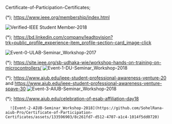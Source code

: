 Certificate-of-Participation-Certificates; 

(*); https://www.ieee.org/membership/index.html

![Verified-IEEE Student Member-2018](https://github.com/SohelRana-aiub-Pro/Certificate-of-Participation-Certificates/assets/133596903/9d4478ad-de14-468d-bb5b-f68b89560bc3)

(*); https://bd.linkedin.com/company/leadtovision?trk=public_profile_experience-item_profile-section-card_image-click

 ![Event-0-ULAB-Seminar_Workshop-2017](https://github.com/SohelRana-aiub-Pro/Certificate-of-Participation-Certificates/assets/133596903/ea42e3c4-05b4-427a-80ee-fcc65c391f63)

 (*); https://site.ieee.org/sb-udhaka-wie/workshop-hands-on-training-on-microcontrollers/
     ![Event-1-DU-Seminar_Workshop-2018](https://github.com/SohelRana-aiub-Pro/Certificate-of-Participation-Certificates/assets/133596903/f40b31d4-0cf4-4d55-bf23-739f708980c8)

 (*); https://www.aiub.edu/ieee-student-professional-awareness-venture-20 and https://www.aiub.edu/ieee-student-professional-awareness-venture-spave-30
     ![Event-3-AIUB-Seminar_Workshop-2018](https://github.com/SohelRana-aiub-Pro/Certificate-of-Participation-Certificates/assets/133596903/098b88a9-4066-4320-95c2-f3dd066bd52c)

 (*); https://www.aiub.edu/celebration-of-esab-affiliation-day18
 
      ![Event-2-AIUB-Seminar_Workshop-2018](https://github.com/SohelRana-aiub-Pro/Certificate-of-Participation-Certificates/assets/133596903/8c261fd7-d512-4707-a1c4-1014f5dd0720)
